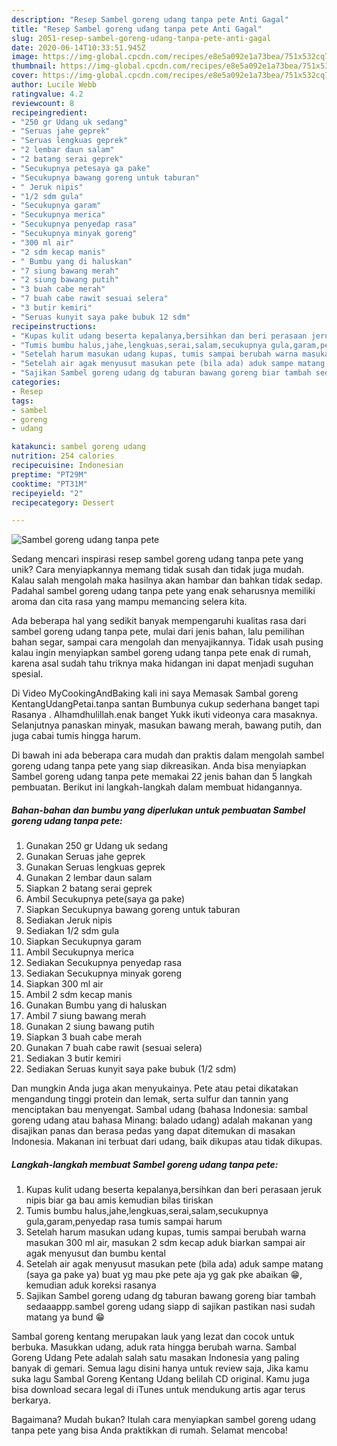 ```yaml
---
description: "Resep Sambel goreng udang tanpa pete Anti Gagal"
title: "Resep Sambel goreng udang tanpa pete Anti Gagal"
slug: 2051-resep-sambel-goreng-udang-tanpa-pete-anti-gagal
date: 2020-06-14T10:33:51.945Z
image: https://img-global.cpcdn.com/recipes/e8e5a092e1a73bea/751x532cq70/sambel-goreng-udang-tanpa-pete-foto-resep-utama.jpg
thumbnail: https://img-global.cpcdn.com/recipes/e8e5a092e1a73bea/751x532cq70/sambel-goreng-udang-tanpa-pete-foto-resep-utama.jpg
cover: https://img-global.cpcdn.com/recipes/e8e5a092e1a73bea/751x532cq70/sambel-goreng-udang-tanpa-pete-foto-resep-utama.jpg
author: Lucile Webb
ratingvalue: 4.2
reviewcount: 8
recipeingredient:
- "250 gr Udang uk sedang"
- "Seruas jahe geprek"
- "Seruas lengkuas geprek"
- "2 lembar daun salam"
- "2 batang serai geprek"
- "Secukupnya petesaya ga pake"
- "Secukupnya bawang goreng untuk taburan"
- " Jeruk nipis"
- "1/2 sdm gula"
- "Secukupnya garam"
- "Secukupnya merica"
- "Secukupnya penyedap rasa"
- "Secukupnya minyak goreng"
- "300 ml air"
- "2 sdm kecap manis"
- " Bumbu yang di haluskan"
- "7 siung bawang merah"
- "2 siung bawang putih"
- "3 buah cabe merah"
- "7 buah cabe rawit sesuai selera"
- "3 butir kemiri"
- "Seruas kunyit saya pake bubuk 12 sdm"
recipeinstructions:
- "Kupas kulit udang beserta kepalanya,bersihkan dan beri perasaan jeruk nipis biar ga bau amis kemudian bilas tiriskan"
- "Tumis bumbu halus,jahe,lengkuas,serai,salam,secukupnya gula,garam,penyedap rasa tumis sampai harum"
- "Setelah harum masukan udang kupas, tumis sampai berubah warna masukan 300 ml air, masukan 2 sdm kecap aduk biarkan sampai air agak menyusut dan bumbu kental"
- "Setelah air agak menyusut masukan pete (bila ada) aduk sampe matang (saya ga pake ya) buat yg mau pke pete aja yg gak pke abaikan 😁, kemudian aduk koreksi rasanya"
- "Sajikan Sambel goreng udang dg taburan bawang goreng biar tambah sedaaappp.sambel goreng udang siapp di sajikan pastikan nasi sudah matang ya bund 😁"
categories:
- Resep
tags:
- sambel
- goreng
- udang

katakunci: sambel goreng udang 
nutrition: 254 calories
recipecuisine: Indonesian
preptime: "PT29M"
cooktime: "PT31M"
recipeyield: "2"
recipecategory: Dessert

---
```



![Sambel goreng udang tanpa pete](https://img-global.cpcdn.com/recipes/e8e5a092e1a73bea/751x532cq70/sambel-goreng-udang-tanpa-pete-foto-resep-utama.jpg)

Sedang mencari inspirasi resep sambel goreng udang tanpa pete yang unik? Cara menyiapkannya memang tidak susah dan tidak juga mudah. Kalau salah mengolah maka hasilnya akan hambar dan bahkan tidak sedap. Padahal sambel goreng udang tanpa pete yang enak seharusnya memiliki aroma dan cita rasa yang mampu memancing selera kita.

Ada beberapa hal yang sedikit banyak mempengaruhi kualitas rasa dari sambel goreng udang tanpa pete, mulai dari jenis bahan, lalu pemilihan bahan segar, sampai cara mengolah dan menyajikannya. Tidak usah pusing kalau ingin menyiapkan sambel goreng udang tanpa pete enak di rumah, karena asal sudah tahu triknya maka hidangan ini dapat menjadi suguhan spesial.

Di Video MyCookingAndBaking kali ini saya Memasak Sambal goreng KentangUdangPetai.tanpa santan Bumbunya cukup sederhana banget tapi Rasanya . Alhamdhulillah.enak banget Yukk ikuti videonya cara masaknya. Selanjutnya panaskan minyak, masukan bawang merah, bawang putih, dan juga cabai tumis hingga harum.


Di bawah ini ada beberapa cara mudah dan praktis dalam mengolah sambel goreng udang tanpa pete yang siap dikreasikan. Anda bisa menyiapkan Sambel goreng udang tanpa pete memakai 22 jenis bahan dan 5 langkah pembuatan. Berikut ini langkah-langkah dalam membuat hidangannya.

<!--inarticleads1-->

##### Bahan-bahan dan bumbu yang diperlukan untuk pembuatan Sambel goreng udang tanpa pete:

1. Gunakan 250 gr Udang uk sedang
1. Gunakan Seruas jahe geprek
1. Gunakan Seruas lengkuas geprek
1. Gunakan 2 lembar daun salam
1. Siapkan 2 batang serai geprek
1. Ambil Secukupnya pete(saya ga pake)
1. Siapkan Secukupnya bawang goreng untuk taburan
1. Sediakan  Jeruk nipis
1. Sediakan 1/2 sdm gula
1. Siapkan Secukupnya garam
1. Ambil Secukupnya merica
1. Sediakan Secukupnya penyedap rasa
1. Sediakan Secukupnya minyak goreng
1. Siapkan 300 ml air
1. Ambil 2 sdm kecap manis
1. Gunakan  Bumbu yang di haluskan
1. Ambil 7 siung bawang merah
1. Gunakan 2 siung bawang putih
1. Siapkan 3 buah cabe merah
1. Gunakan 7 buah cabe rawit (sesuai selera)
1. Sediakan 3 butir kemiri
1. Sediakan Seruas kunyit saya pake bubuk (1/2 sdm)


Dan mungkin Anda juga akan menyukainya. Pete atau petai dikatakan mengandung tinggi protein dan lemak, serta sulfur dan tannin yang menciptakan bau menyengat. Sambal udang (bahasa Indonesia: sambal goreng udang atau bahasa Minang: balado udang) adalah makanan yang disajikan panas dan berasa pedas yang dapat ditemukan di masakan Indonesia. Makanan ini terbuat dari udang, baik dikupas atau tidak dikupas. 

<!--inarticleads2-->

##### Langkah-langkah membuat Sambel goreng udang tanpa pete:

1. Kupas kulit udang beserta kepalanya,bersihkan dan beri perasaan jeruk nipis biar ga bau amis kemudian bilas tiriskan
1. Tumis bumbu halus,jahe,lengkuas,serai,salam,secukupnya gula,garam,penyedap rasa tumis sampai harum
1. Setelah harum masukan udang kupas, tumis sampai berubah warna masukan 300 ml air, masukan 2 sdm kecap aduk biarkan sampai air agak menyusut dan bumbu kental
1. Setelah air agak menyusut masukan pete (bila ada) aduk sampe matang (saya ga pake ya) buat yg mau pke pete aja yg gak pke abaikan 😁, kemudian aduk koreksi rasanya
1. Sajikan Sambel goreng udang dg taburan bawang goreng biar tambah sedaaappp.sambel goreng udang siapp di sajikan pastikan nasi sudah matang ya bund 😁


Sambal goreng kentang merupakan lauk yang lezat dan cocok untuk berbuka. Masukkan udang, aduk rata hingga berubah warna. Sambal Goreng Udang Pete adalah salah satu masakan Indonesia yang paling banyak di gemari. Semua lagu disini hanya untuk review saja, Jika kamu suka lagu Sambal Goreng Kentang Udang belilah CD original. Kamu juga bisa download secara legal di iTunes untuk mendukung artis agar terus berkarya. 

Bagaimana? Mudah bukan? Itulah cara menyiapkan sambel goreng udang tanpa pete yang bisa Anda praktikkan di rumah. Selamat mencoba!
